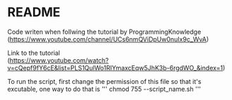# README

Code writen when follwing the tutorial by ProgrammingKnowledge  
(https://www.youtube.com/channel/UCs6nmQViDpUw0nuIx9c_WvA)

Link to the tutorial  
(https://www.youtube.com/watch?v=cQepf9fY6cE&list=PLS1QulWo1RIYmaxcEqw5JhK3b-6rgdWO_&index=1)

To run the script, first change the permission of this file so that it's excutable, one way to do that is 
'''
chmod 755 --script_name.sh
'''

